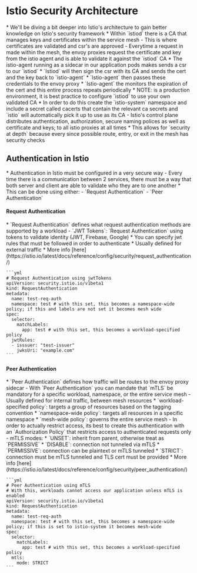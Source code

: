 <h1>Istio Security Architecture</h1>
* We'll be diving a bit deeper into Istio's architecture to gain better knowledge on Istio's security framework
* Within `istiod` there is a CA that manages keys and certificates within the service mesh
  - This is where certificates are validated and csr's are approved
  - Everytime a request in made within the mesh, the envoy proxies request the certificate and key from the istio agent and is able to validate it against the `istiod` CA
    * The istio-agent running as a sidecar in our application pods makes sends a csr to our `istiod`
    * `Istiod` will then sign the csr with its CA and sends the cert and the key back to `istio-agent`
    * `Istio-agent` then passes these credentials to the envoy proxy
    * `Istio-agent` the monitors the expiration of the cert and this entire process repeats periodically 
    * NOTE: is a production environment, it is best practice to configure `istiod` to use your own validated CA
    * In order to do this create the `istio-system` namespace and include a secret called cacerts that contain the relevant ca secrets and `istio` will automatically pick it up to use as its CA
  - Istio's control plane distributes authentication, authorization, secure naming polices as well as certificate and keys; to all istio proxies at all times
    * This allows for `security at depth` because every since possible route, entry, or exit in the mesh has security checks

<h2>Authentication in Istio</h2>
* Authentication in Istio must be configured in a very secure way
  - Every time there is a communication between 2 services, there must be a way that both server and client are able to validate who they are to one another
* This can be done using either: 
  - `Request Authentication`
  - `Peer Authentication`

<h4>Request Authentication</h4>
* `Request Authentication` defines what request authentication methods are supported by a workload
  - `JWT Tokens`: `Request Authentication` using tokens to validate identity (JWT, Firebase, Google)
    * You can specify jwt rules that must be followed in order to authenticate
    * Usually defined for external traffic
    * More info [here](https://istio.io/latest/docs/reference/config/security/request_authentication/)
 
    ```yml
    # Request Authentication using jwtTokens
    apiVersion: security.istio.io/v1beta1
    kind: RequestAuthentication
    metadata:
      name: test-req-auth
      namespace: test # with this set, this becomes a namespace-wide policy; if this and labels are not set it becomes mesh wide
    spec:
      selector:
        matchLabels:
          app: test # with this set, this becomes a workload-specified policy
      jwtRules:
      - isssuer: "test-issuer"
        jwksUri: "example.com"
    ```

<h4>Peer Authentication</h4>
* `Peer Authentication` defines how traffic will be routes to the envoy proxy sidecar
  - With `Peer Authentication` you can mandate that `mTLS` be mandatory for a specific workload, namespace, or the entire service mesh
  - Usually defined for internal traffic, between mesh resources
    * `workload-specified policy`: targets a group of resources based on the tagging convention
    * `namespace-wide policy`: targets all resources in a specific namespace
    * `mesh-wide policy`: governs the entire service mesh 
  - In order to actually restrict access, its best to create this authentication with an `Authorization Policy` that restricts access to authenticated requests only
  - mTLS modes:
    * `UNSET`: inherit from parent, otherwise treat as `PERMISSIVE`
    * `DISABLE`: connection not tunneled via mTLS
    * `PERMISSIVE`: connection can be plaintext or mTLS tunneled
    * `STRICT`: connection must be mTLS tunneled and TLS cert must be provided
    * More info [here](https://istio.io/latest/docs/reference/config/security/peer_authentication/)
 
    ```yml
    # Peer Authentication using mTLS
    # With this, workloads cannot access our application unless mTLS is enabled
    apiVersion: security.istio.io/v1beta1
    kind: RequestAuthentication
    metadata:
      name: test-req-auth
      namespace: test # with this set, this becomes a namespace-wide policy; if this is set to istio-system it becomes mesh-wide
    spec:
      selector:
        matchLabels:
          app: test # with this set, this becomes a workload-specified policy
      mtls:
        mode: STRICT
    ```
